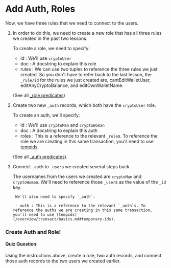 # Add Auth, Roles

Now, we have three rules that we need to connect to the users.

1. In order to do this, we need to create a new role that has all three rules we created in the past two lessons.

    To create a role, we need to specify:

    - id : We'll use `cryptoUser`
    - doc : A docstring to explain this role
    - rules : We can use two tuples to reference the three rules we just created. So you don't have to refer back to the last lesson, the `_rule/id` for the rules we just created are, cantEditWalletUser, editAnyCryptoBalance, and editOwnWalletName.

    (See all [_role predicates](/concepts/infrastructure/system_collections.md#_role))

2. Create two new `_auth` records, which both have the `cryptoUser` role.

    To create an auth, we'll specify:

    - id : We'll use `cryptoMan` and `cryptoWoman`
    - doc : A docstring to explain this auth
    - roles : This is a reference to the relevant `_role`s. To reference the role we are creating in this same transaction, you'll need to use [tempids](/overview/transact/basics.md#temporary-ids).

    (See all [_auth predicates](/concepts/infrastructure/system_collections.md#_auth)).

3. Connect `_auth` to `_user`s we created several steps back.

    The usernames from the users we created are `cryptoMan` and `cryptoWoman`. We'll need to reference those `_user`s as the value of the `_id` key.

        We'll also need to specify `_auth`:

        - auth : This is a reference to the relevant `_auth`s. To reference the auths we are creating in this same transaction, you'll need to use [tempids](/overview/transact/basics.md#temporary-ids).

<div class="challenge">
<h3>Create Auth and Role!</h3>
<h4>Quiz Question:</h4>
<p>Using the instructions above, create a role, two auth records, and connect those auth records to the two users we created earlier.</p>
</div>
<br/>
<br/>
